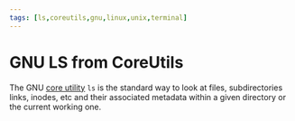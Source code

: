 ```yaml
---
tags: [ls,coreutils,gnu,linux,unix,terminal]
---
```

# GNU LS from CoreUtils

The GNU [core utility](coreutils.md) `ls` is the standard way to look at files, subdirectories links, inodes, etc and their associated metadata within a given directory or the current working one.
